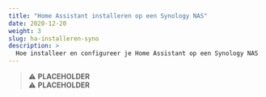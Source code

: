 ```yaml
---
title: "Home Assistant installeren op een Synology NAS"
date: 2020-12-20
weight: 3
slug: ha-installeren-syno
description: >
  Hoe installeer en configureer je Home Assistant op een Synology NAS
---
```


> :warning: **PLACEHOLDER**  
> :warning: **PLACEHOLDER**